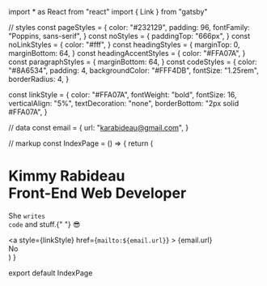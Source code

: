 import * as React from "react"
import { Link } from "gatsby"

// styles
const pageStyles = {
  color: "#232129",
  padding: 96,
  fontFamily: "Poppins, sans-serif",
}
const noStyles = {
  paddingTop: "666px",
}
const noLinkStyles = {
  color: "#fff",
}
const headingStyles = {
  marginTop: 0,
  marginBottom: 64,
}
const headingAccentStyles = {
  color: "#FFA07A",
}
const paragraphStyles = {
  marginBottom: 64,
}
const codeStyles = {
  color: "#8A6534",
  padding: 4,
  backgroundColor: "#FFF4DB",
  fontSize: "1.25rem",
  borderRadius: 4,
}

const linkStyle = {
  color: "#FFA07A",
  fontWeight: "bold",
  fontSize: 16,
  verticalAlign: "5%",
  textDecoration: "none",
  borderBottom: "2px solid #FFA07A",
}

// data
const email = {
  url: "karabideau@gmail.com",
}

// markup
const IndexPage = () => {
  return (
    <main style={pageStyles}>
      <title>Home Page</title>
      <h1 style={headingStyles}>
        Kimmy Rabideau
        <br />
        <span style={headingAccentStyles}>Front-End Web Developer</span>
      </h1>
      <p style={paragraphStyles}>
        She <code style={codeStyles}>writes code</code> and stuff.{" "}
        <span role="img" aria-label="Sunglasses smiley emoji">
          😎
        </span>
      </p>
      <a
        style={linkStyle}
        href={`mailto:${email.url}`}
      >
        {email.url}
      </a>
      <div style={noStyles}>
        <Link to="/no/" style={noLinkStyles}>No</Link>
      </div>
    </main>
  )
}

export default IndexPage
